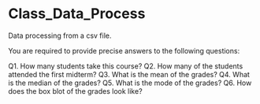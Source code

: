 # Class_Data_Process
Data processing from a csv file.

You are required to provide precise answers to the following questions:

Q1. How many students take this course?
Q2. How many of the students attended the first midterm?
Q3. What is the mean of the grades?
Q4. What is the median of the grades?
Q5. What is the mode of the grades?
Q6. How does the box blot of the grades look like?
